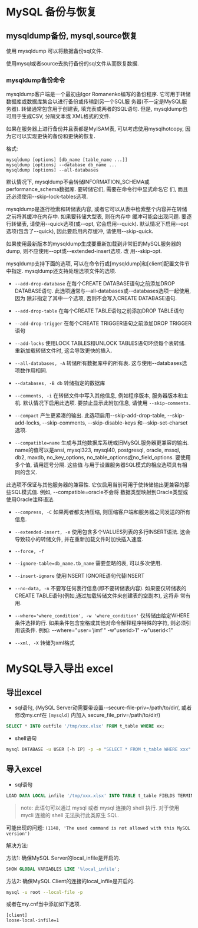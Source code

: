 # MySQL 备份与恢复

## mysqldump备份, mysql,source恢复

使用 mysqldump 可以将数据备份sql文件. 

使用mysql或者source去执行备份的sql文件从而恢复数据.

### mysqldump备份命令

mysqldump客户端是一个最初由Igor Romanenko编写的备份程序. 它可用于转储数据库或数据库集合以进行备份或传输到另一个SQL服
务器(不一定是MySQL服务器). 转储通常包含用于创建表, 填充表或两者的SQL语句. 但是, mysqldump也可用于生成CSV, 分隔文本或
XML格式的文件.

如果在服务器上进行备份并且表都是MyISAM表, 可以考虑使用mysqlhotcopy, 因为它可以实现更快的备份和更快的恢复.

格式:
```
mysqldump [options] [db_name [table_name ...]]
mysqldump [options] --database db_name ...
mysqldump [options] --all-databases
```

默认情况下, mysqldump不会转储INFORMATION_SCHEMA或performance_schema数据库. 要转储它们, 需要在命令行中显式命名它
们, 而且还必须使用--skip-lock-tables选项.

mysqldump是逐行检索和转储表内容, 或者它可以从表中检索整个内容并在转储之前将其缓冲在内存中. 如果要转储大型表, 则在内存中
缓冲可能会出现问题. 要逐行转储表, 请使用--quick选项(或--opt, 它会启用--quick). 默认情况下启用--opt选项(包含了--quick), 
因此要启用内存缓冲, 请使用--skip-quick. 

如果使用最新版本的mysqldump生成要重新加载到非常旧的MySQL服务器的dump, 则不应使用--opt或--extended-insert选项. 改
用--skip-opt.

mysqldump支持下面的选项, 可以在命令行或\[mysqldump]和\[client]配置文件节中指定. mysqldump还支持处理选项文件的选项.

- `--add-drop-database`
在每个CREATE DATABASE语句之前添加DROP DATABASE语句. 此选项通常与--all-databases或--databases选项一起使用, 因为
除非指定了其中一个选项, 否则不会写入CREATE DATABASE语句.

- `--add-drop-table`
在每个CREATE TABLE语句之前添加DROP TABLE语句

- `--add-drop-trigger`
在每个CREATE TRIGGER语句之前添加DROP TRIGGER语句

- `--add-locks`
使用LOCK TABLES和UNLOCK TABLES语句环绕每个表转储. 重新加载转储文件时, 这会导致更快的插入.

- `--all-databases, -A`
转储所有数据库中的所有表. 这与使用--databases选项数作用相同.

- `--databases, -B db`
转储指定的数据库

- `--comments, -i`
在转储文件中写入其他信息, 例如程序版本, 服务器版本和主机. 默认情况下启用此选项. 要禁止显示此附加信息, 请使用
`--skip-comments.`

- `--compact`
产生更紧凑的输出. 此选项启用--skip-add-drop-table, --skip-add-locks, --skip-comments, --skip-disable-keys
和--skip-set-charset选项.


- `--compatible=name`
生成与其他数据库系统或旧MySQL服务器更兼容的输出. name的值可以是ansi, mysql323, mysql40, postgresql, oracle, 
mssql, db2, maxdb, no_key_options, no_table_options或no_field_options. 要使用多个值, 请用逗号分隔. 这些值
与用于设置服务器SQL模式的相应选项具有相同的含义.

此选项不保证与其他服务器的兼容性. 它仅启用当前可用于使转储输出更兼容的那些SQL模式值. 例如, --compatible=oracle不会将
数据类型映射到Oracle类型或使用Oracle注释语法.

- `--compress, -C`
如果两者都支持压缩, 则压缩客户端和服务器之间发送的所有信息.

- `--extended-insert, -e`
使用包含多个VALUES列表的多行INSERT语法. 这会导致较小的转储文件, 并在重新加载文件时加快插入速度.

- `--force, -f`

- `--ignore-table=db_name.tb_name`
需要忽略的表, 可以多次使用.

- `--insert-ignore`
使用INSERT IGNORE语句代替INSERT

- `--no-data, -n`
不要写任何表行信息(即不要转储表内容). 如果要仅转储表的CREATE TABLE语句(例如,通过加载转储文件来创建表的空副本), 这将非
常有用.

- `--where='where_condition', -w 'where_condition'`
仅转储由给定WHERE条件选择的行. 如果条件包含空格或其他对命令解释程序特殊的字符, 则必须引用该条件.
例如: --where="user='jimf'"
     -w"userid>1"
     -w"userid<1"
     
- `--xml, -X`
转储为xml格式


# MySQL导入导出 excel

## 导出excel

- sql语句, (MySQL Server动需要带设置--secure-file-priv=/path/to/dir/, 或者修改my.cnf在 `[mysqld]` 内加入
secure_file_priv=/path/to/dir/)
```sql
SELECT * INTO outfile '/tmp/xxx.xlsx' FROM t_table WHERE xx;
```

- shell语句
```bash
mysql DATABASE -u USER [-h IP] -p -e "SELECT * FROM t_table WHERE xxx" > /tmp/xxx.xlsx
```

## 导入excel

- sql语句

```sql
LOAD DATA LOCAL infile '/tmp/xxx.xlsx' INTO TABLE t_table FIELDS TERMINATED BY "\t" LINES TERMINATED BY "\n";
```

> note: 此语句可以通过 mysql 或者 mysql 连接的 shell 执行. 对于使用 mycli 连接的 shell 无法执行此类原生 SQL.

可能出现的问题: `(1148, 'The used command is not allowed with this MySQL version')`

解决方法:

方法1: 确保MySQL Server的local_infile是开启的.
```sql
SHOW GLOBAL VARIABLES LIKE '%local_infile';
```

方法2: 确保MySQL Client的连接的local_infile是开启的.

```bash
mysql -u root --local-file -p
```

或者在my.cnf当中添加如下选项.
```
[client]
loose-local-infile=1
```